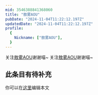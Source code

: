 ```yaml
---
mid: 3546388841368060
title: "敖雾AOU"
pubDate: "2024-11-04T11:22:12.197Z"
updatedDate: "2024-11-04T11:22:12.197Z"
profile:
  {
    Nickname: ["敖雾AOU"],
  }
---
```


关注[敖雾AOU](https://space.bilibili.com/3546388841368060)谢谢喵~ 关注[敖雾AOU](https://space.bilibili.com/3546388841368060)谢谢喵~

## 此条目有待补充
你可以在[这里](https://github.com/Yuhanawa/VTuber.ICU/edit/master/src/content/v/敖雾AOU/index.md)编辑本文
